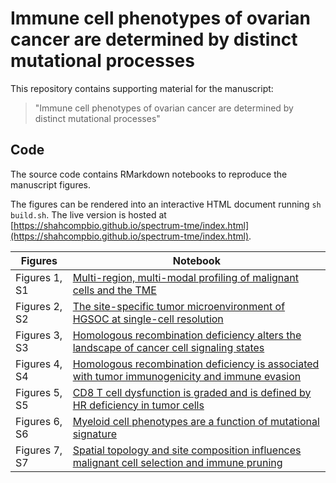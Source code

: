 # Immune cell phenotypes of ovarian cancer are determined by distinct mutational processes

This repository contains supporting material for the manuscript:

> "Immune cell phenotypes of ovarian cancer are determined by distinct mutational processes"

## Code

The source code contains RMarkdown notebooks to reproduce the manuscript figures.

The figures can be rendered into an interactive HTML document running `sh build.sh`. The live version is hosted at [https://shahcompbio.github.io/spectrum-tme/index.html](https://shahcompbio.github.io/spectrum-tme/index.html).

| Figures | Notebook |
| ------- | -------- |
| Figures 1, S1 | [Multi-region, multi-modal profiling of malignant cells and the TME](100_composite_figure.Rmd) |
| Figures 2, S2 | [The site-specific tumor microenvironment of HGSOC at single-cell resolution](200_composite_figure.Rmd) |
| Figures 3, S3 | [Homologous recombination deficiency alters the landscape of cancer cell signaling states](300_composite_figure.Rmd) |
| Figures 4, S4 | [Homologous recombination deficiency is associated with tumor immunogenicity and immune evasion](400_composite_figure.Rmd) |
| Figures 5, S5 | [CD8 T cell dysfunction is graded and is defined by HR deficiency in tumor cells](500_composite_figure.Rmd) |
| Figures 6, S6 | [Myeloid cell phenotypes are a function of mutational signature](600_composite_figure.Rmd)|
| Figures 7, S7 | [Spatial topology and site composition influences malignant cell selection and immune pruning](700_composite_figure.Rmd)|
